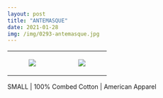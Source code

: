 ```yaml
---
layout: post
title: "ANTEMASQUE"
date: 2021-01-28
img: /img/0293-antemasque.jpg
---
```




<table style="width:100%;"><tr><td style="vertical-align:top;">
      <figure class="tmblr-full" data-orig-height="2048" data-orig-width="1365" data-orig-src="https://concertshirts.netlify.app/shirts/0293/0293-01.jpg"><img src="https://64.media.tumblr.com/c8b38ac74090dd4b757fa11390859fb0/60ba7615203f9eb6-12/s540x810/968af9fbe20fd9597392f83f2b735fddb971715f.jpg" data-orig-height="2048" data-orig-width="1365" data-orig-src="https://concertshirts.netlify.app/shirts/0293/0293-01.jpg"/></figure></td>
    <td style="vertical-align:top;">
      <figure class="tmblr-full" data-orig-height="2048" data-orig-width="1365" data-orig-src="https://concertshirts.netlify.app/shirts/0293/0293-02.jpg"><img src="https://64.media.tumblr.com/18ead0efde5dc6eb46e0efe9250a0f1e/60ba7615203f9eb6-b6/s540x810/877d4754f5a98f7e74fdf45ee10a5fc52022e49d.jpg" data-orig-height="2048" data-orig-width="1365" data-orig-src="https://concertshirts.netlify.app/shirts/0293/0293-02.jpg"/></figure></td>
  </tr></table><p>
  SMALL | 100% Combed Cotton | American Apparel
</p>
